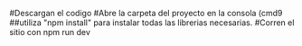 #Descargan el codigo 
#Abre la carpeta del proyecto en la consola (cmd9 ##utiliza "npm install" para instalar todas las librerias necesarias.
#Corren el sitio con npm run dev

